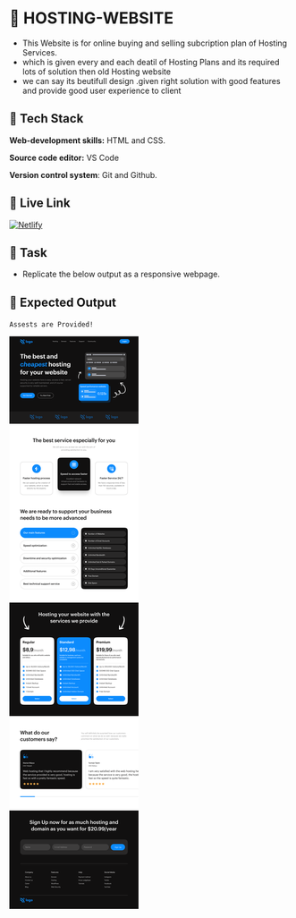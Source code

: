 # 🔗 HOSTING-WEBSITE

- This Website is for online buying and selling subcription plan of Hosting Services.
- which is given every and each deatil of Hosting Plans and its required lots of solution then old Hosting website
- we can say its beutifull design .given right solution with good features and provide good user experience to client


## 🔗 Tech Stack

**Web-development skills:** HTML and CSS.

**Source code editor:** VS Code

**Version control system**: Git and Github.

## 🔗 Live Link
 [![Netlify](https://img.shields.io/badge/netlify-%23000000.svg?style=for-the-badge&logo=netlify&logoColor=#00C7B7)](https://hosting-site-dj.netlify.app)


## 🔗 Task
- Replicate the below output as a responsive webpage.

## 🔗 Expected Output

`Assests are Provided!`

<img src="Hosting Landing Page.png">
